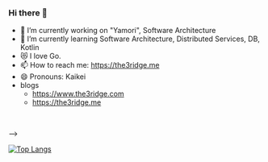 ### Hi there 👋


- 🔭 I’m currently working on "Yamori", Software Architecture
- 🌱 I’m currently learning Software Architecture, Distributed Services, DB, Kotlin
- 😻 I love Go.
- 📫 How to reach me: https://the3ridge.me
- 😄 Pronouns: Kaikei
- blogs
  - https://www.the3ridge.com
  - https://the3ridge.me

<br>

-->

[![Top Langs](https://github-readme-stats.vercel.app/api/top-langs/?username=Kaikei-e&layout=compact&hide=javascript,html,css,scss,svelte)](https://github.com/anuraghazra/github-readme-stats)
